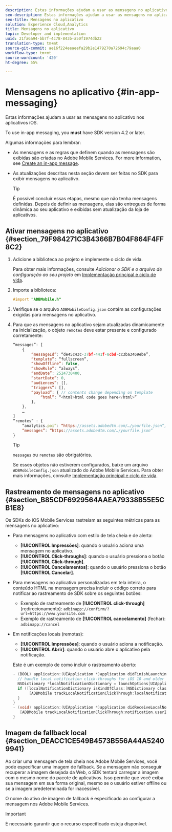 ```yaml
---
description: Estas informações ajudam a usar as mensagens no aplicativo nos aplicativos iOS.
seo-description: Estas informações ajudam a usar as mensagens no aplicativo nos aplicativos iOS.
seo-title: Mensagens no aplicativo
solution: Experience Cloud,Analytics
title: Mensagens no aplicativo
topic: Developer and implementation
uuid: 21fa6a94-bb7f-4c78-843b-a50f1974db22
translation-type: tm+mt
source-git-commit: ae16f224eeaeefa29b2e1479270a72694c79aaa0
workflow-type: tm+mt
source-wordcount: '420'
ht-degree: 55%

---
```



# Mensagens no aplicativo {#in-app-messaging}

Estas informações ajudam a usar as mensagens no aplicativo nos aplicativos iOS.

To use in-app messaging, you **must** have SDK version 4.2 or later.

Algumas informações para lembrar:

* As mensagens e as regras que definem quando as mensagens são exibidas são criadas no Adobe Mobile Services. For more information, see [Create an in-app message](/help/using/in-app-messaging/t-in-app-message/t-in-app-message.md).
* As atualizações descritas nesta seção devem ser feitas no SDK para exibir mensagens no aplicativo.

   >[!TIP]
   >
   >É possível concluir essas etapas, mesmo que não tenha mensagens definidas. Depois de definir as mensagens, elas são entregues de forma dinâmica ao seu aplicativo e exibidas sem atualização da loja de aplicativos.

## Ativar mensagens no aplicativo {#section_79F984271C3B4366B7B04F864F4FF8C2}

1. Adicione a biblioteca ao projeto e implemente o ciclo de vida.

   Para obter mais informações, consulte *Adicionar o SDK e o arquivo de configuração ao seu projeto* em [Implementação principal e ciclo de vida](/help/ios/getting-started/requirements.md).

1. Importe a biblioteca:

   ```objective-c
   #import "ADBMobile.h"
   ```

1. Verifique se o arquivo `ADBMobileConfig.json` contém as configurações exigidas para mensagens no aplicativo.
1. Para que as mensagens no aplicativo sejam atualizadas dinamicamente na inicialização, o objeto `remotes` deve estar presente e configurado corretamente:

   ```js
   “messages”: [ 
       { 
           “messageId”: “de45c43c-37bf-441f-8cbd-cc3ba3469ebe”, 
           “template”: “fullscreen”, 
           “showOffline”: false, 
           “showRule”: “always”, 
           “endDate”: 2524730400, 
           “startDate”: 0, 
           “audiences”: [], 
           “triggers”: [], 
           “payload”: { // contents change depending on template 
               “html”: “<html>html code goes here</html>” 
           }, 
       }, 
       … 
   ] 
   “remotes” : { 
       “analytics.poi”: “https://assets.adobedtm.com/…/yourfile.json”, 
       “messages”: “https://assets.adobedtm.com/…/yourfile.json” 
   }
   ```

   >[!TIP]
   >
   >`messages` ou `remotes` são obrigatórios.

   Se esses objetos não estiverem configurados, baixe um arquivo `ADBMobileConfig.json` atualizado do Adobe Mobile Services. Para obter mais informações, consulte [Implementação principal e ciclo de vida](/help/ios/getting-started/requirements.md).

## Rastreamento de mensagens no aplicativo {#section_B85CDF6929564AAEA79338B55E5CB1E8}

Os SDKs do iOS Mobile Services rastreiam as seguintes métricas para as mensagens no aplicativo:

* Para mensagens no aplicativo com estilo de tela cheia e de alerta:

   * **[!UICONTROL Impressões]**: quando o usuário aciona uma mensagem no aplicativo.
   * **[!UICONTROL Click-throughs]**: quando o usuário pressiona o botão **[!UICONTROL Click-through]**.
   * **[!UICONTROL Cancelamentos]**: quando o usuário pressiona o botão **[!UICONTROL Cancelar]**.

* Para mensagens no aplicativo personalizadas em tela inteira, o conteúdo HTML na mensagem precisa incluir o código correto para notificar ao rastreamento de SDK sobre os seguintes botões:

   * Exemplo de rastreamento de **[!UICONTROL click-through]** (redirecionamento): `adbinapp://confirm/?url=https://www.yoursite.com`
   * Exemplo de rastreamento de **[!UICONTROL cancelamento]** (fechar): `adbinapp://cancel`

* Em notificações locais (remotas):

   * **[!UICONTROL Impressões]**: quando o usuário aciona a notificação.
   * **[!UICONTROL Abrir]**: quando o usuário abre o aplicativo pela notificação.

   Este é um exemplo de como incluir o rastreamento aberto:

   ```objective-c
   - (BOOL) application:(UIApplication *)application didFinishLaunchingWithOptions:(NSDictionary *)launchOptions { 
     // handle local notification click-throughs for iOS 10 and older 
     NSDictionary *localNotificationDictionary = launchOptions[UIApplicationLaunchOptionsLocalNotificationKey]; 
     if ([localNotificationDictionary isKindOfClass:[NSDictionary class]]) { 
          [ADBMobile trackLocalNotificationClickThrough:localNotificationDictionary]; 
     } 
   } 
   - (void) application:(UIApplication *)application didReceiveLocalNotification:(UILocalNotification *)notification { 
      [ADBMobile trackLocalNotificationClickThrough:notification.userInfo]; 
   }
   ```

## Imagem de fallback local {#section_DEACC1CE549B4573B556A44A52409941}

Ao criar uma mensagem de tela cheia nos Adobe Mobile Services, você pode especificar uma imagem de fallback. Se a mensagem não conseguir recuperar a imagem desejada da Web, o SDK tentará carregar a imagem com o mesmo nome do pacote de aplicativos. Isso permite que você exiba sua mensagem em sua forma original, mesmo se o usuário estiver offline ou se a imagem predeterminada for inacessível.

O nome do ativo de imagem de fallback é especificado ao configurar a mensagem nos Adobe Mobile Services.

>[!IMPORTANT]
>
>É necessário garantir que o recurso especificado esteja disponível.

